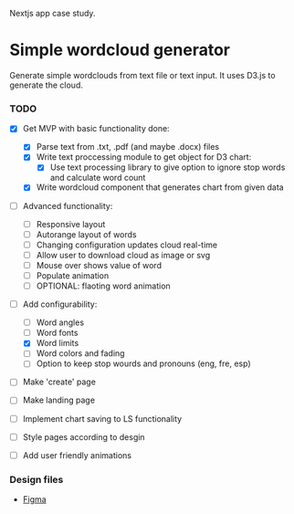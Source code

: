 Nextjs app case study.

# Simple wordcloud generator

Generate simple wordclouds from text file or text input. It uses D3.js to generate the cloud.

### TODO

- [x] Get MVP with basic functionality done:

  - [x] Parse text from .txt, .pdf (and maybe .docx) files
  - [x] Write text proccessing module to get object for D3 chart:
    - [x] Use text processing library to give option to ignore stop words and calculate word count
  - [x] Write wordcloud component that generates chart from given data

- [ ] Advanced functionality:

  - [ ] Responsive layout
  - [ ] Autorange layout of words
  - [ ] Changing configuration updates cloud real-time
  - [ ] Allow user to download cloud as image or svg
  - [ ] Mouse over shows value of word
  - [ ] Populate animation
  - [ ] OPTIONAL: flaoting word animation

- [ ] Add configurability:

  - [ ] Word angles
  - [ ] Word fonts
  - [x] Word limits
  - [ ] Word colors and fading
  - [ ] Option to keep stop wourds and pronouns (eng, fre, esp)

- [ ] Make 'create' page
- [ ] Make landing page
- [ ] Implement chart saving to LS functionality
- [ ] Style pages according to desgin
- [ ] Add user friendly animations

### Design files

- [Figma](https://www.figma.com/file/t29YRFbKmMt8mZlbjgb9pI/simple-wordcloud?node-id=0%3A1)
